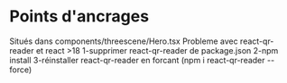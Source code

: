 # Points d'ancrages

Situés dans components/threescene/Hero.tsx
Probleme avec react-qr-reader et react >18
1-supprimer react-qr-reader de package.json
2-npm install
3-réinstaller react-qr-reader en forcant (npm i react-qr-reader --force)
